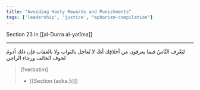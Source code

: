 ```yaml
---
title: "Avoiding Hasty Rewards and Punishments"
tags: ['leadership', 'justice', "aphorism-compilation"]
---
```


 Section 23 in [[al-Durra al-yatīma]]

---
ليَعْرِف النَّاسُ فيما يعرفون من أخلاقِك أنكَ لا تُعاجل بالثواب ولا بالعقاب فإن ذلك أدومُ لخوف الخائف ورجاء الراجي

> [!verbatim]
> - [[Section (adka.5)]]
